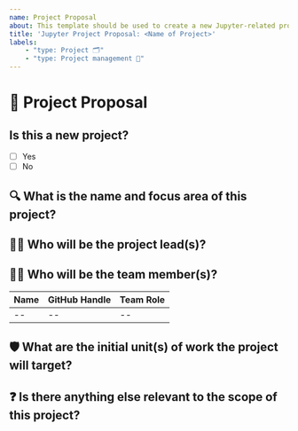 ```yaml
---
name: Project Proposal
about: This template should be used to create a new Jupyter-related project.
title: 'Jupyter Project Proposal: <Name of Project>'
labels:
    - "type: Project 🗂"
    - "type: Project management 🦄"
---
```


<!--
Please document the following for your project proposal.
-->

# :pencil: Project Proposal

## Is this a new project?

<!--
If no, please explain which project this would replace or update (for example, merging two project teams).
-->

- [ ] Yes
- [ ] No

## :mag: What is the name and focus area of this project?

<!-- 
Provide a 2 - 3 sentence explanation of the project focus area. 
-->

## :raising_hand_woman: Who will be the project lead(s)?

<!-- 
Tag as many project lead(s) as you see fit, keep in mind that consent should be acquired from the proposed project lead(s).
-->

## :raising_hand_man: Who will be the team member(s)?

<!-- 
Tag any members that have expressed interested, or update list with any names based on feedback on the pull request.
-->

Name | GitHub Handle | Team Role |
| --| --| --|
| --| --| --|

## :shield: What are the initial unit(s) of work the project will target?

<!-- 
A short bullet point list will suffice, we simply need to understand the scope of what the project will do.
-->

## :question: Is there anything else relevant to the scope of this project?

<!--
Add any other team or individuals you think should be subscribed to this issue
-->
